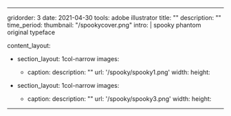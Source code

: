 ---

gridorder: 3
date: 2021-04-30
tools: adobe illustrator
title: ""
description: ""
time_period:
thumbnail: "/spookycover.png"
intro: |
 spooky phantom <br>
 original typeface

content_layout:
  - section_layout: 1col-narrow
    images:
      - caption:
        description: ""
        url: '/spooky/spooky1.png'
        width:
        height:
        
  - section_layout: 1col-narrow
    images:
      - caption:
        description: ""
        url: '/spooky/spooky3.png'
        width:
        height:

---